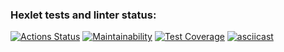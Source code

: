 ### Hexlet tests and linter status:
[![Actions Status](https://github.com/NikeSmitt/python-project-lvl2/workflows/hexlet-check/badge.svg)](https://github.com/NikeSmitt/python-project-lvl2/actions)
[![Maintainability](https://api.codeclimate.com/v1/badges/fc4037bea991c6bff8e4/maintainability)](https://codeclimate.com/github/NikeSmitt/python-project-lvl2/maintainability)
[![Test Coverage](https://api.codeclimate.com/v1/badges/fc4037bea991c6bff8e4/test_coverage)](https://codeclimate.com/github/NikeSmitt/python-project-lvl2/test_coverage)
[![asciicast](https://asciinema.org/a/ThnkYZeVE8JIljCA97rZDBvfQ.svg)](https://asciinema.org/a/ThnkYZeVE8JIljCA97rZDBvfQ)
